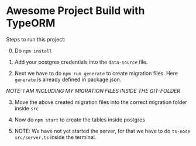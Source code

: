# Awesome Project Build with TypeORM

Steps to run this project:

0. Do `npm install`

1. Add your postgres credentials into the `data-source` file.

2. Next we have to do `npm run generate` to create migration files. Here `generate` is already defined in package.json. 

*NOTE: I AM INCLUDING MY MIGRATION FILES INSIDE THE GIT-FOLDER*

3. Move the above created migration files into the correct migration folder inside `src`

4. Now do `npm start` to create the tables inside postgres

5. NOTE: We have not yet started the server, for that we have to do `ts-node src/server.ts` inside the terminal.